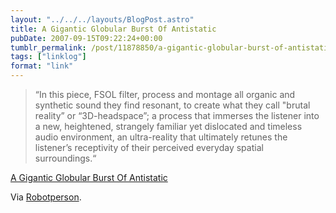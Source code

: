 ```yaml
---
layout: "../../../layouts/BlogPost.astro"
title: A Gigantic Globular Burst Of Antistatic
pubDate: 2007-09-15T09:22:24+00:00
tumblr_permalink: /post/11878850/a-gigantic-globular-burst-of-antistatic
tags: ["linklog"]
format: "link"
---
```


> &ldquo;In this piece, FSOL filter, process and montage all organic and synthetic sound they find resonant, to create what they call "brutal reality&rdquo; or &ldquo;3D-headspace&rdquo;; a process that immerses the listener into a new, heightened, strangely familiar yet dislocated and timeless audio environment, an ultra-reality that ultimately retunes the listener&rsquo;s receptivity of their perceived everyday spatial surroundings.&ldquo;

[A Gigantic Globular Burst Of Antistatic][1]

Via [Robotperson](http://www.robotperson.com/).

[1]: http://www.futuresoundoflondon.com/antistatic/

